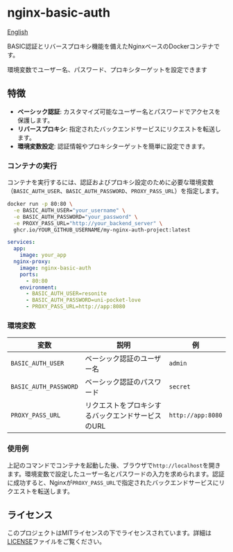 # nginx-basic-auth

[English](./README-en.md)

BASIC認証とリバースプロキシ機能を備えたNginxベースのDockerコンテナです。

環境変数でユーザー名、パスワード、プロキシターゲットを設定できます

## 特徴

- **ベーシック認証**: カスタマイズ可能なユーザー名とパスワードでアクセスを保護します。
- **リバースプロキシ**: 指定されたバックエンドサービスにリクエストを転送します。
- **環境変数設定**: 認証情報やプロキシターゲットを簡単に設定できます。

### コンテナの実行

コンテナを実行するには、認証およびプロキシ設定のために必要な環境変数（`BASIC_AUTH_USER`、`BASIC_AUTH_PASSWORD`、`PROXY_PASS_URL`）を指定します。

```bash
docker run -p 80:80 \
  -e BASIC_AUTH_USER="your_username" \
  -e BASIC_AUTH_PASSWORD="your_password" \
  -e PROXY_PASS_URL="http://your_backend_server" \
  ghcr.io/YOUR_GITHUB_USERNAME/my-nginx-auth-project:latest
```

```yml
services:
  app:
    image: your_app
  nginx-proxy:
    image: nginx-basic-auth
    ports:
      - 80:80
    environment:
      - BASIC_AUTH_USER=resonite
      - BASIC_AUTH_PASSWORD=uni-pocket-love
      - PROXY_PASS_URL=http://app:8080
```

### 環境変数

| 変数                | 説明                                           | 例                           |
|---------------------|----------------------------------------------|------------------------------|
| `BASIC_AUTH_USER`   | ベーシック認証のユーザー名                     | `admin`                      |
| `BASIC_AUTH_PASSWORD` | ベーシック認証のパスワード                      | `secret`                     |
| `PROXY_PASS_URL`    | リクエストをプロキシするバックエンドサービスのURL | `http://app:8080`      |

### 使用例

上記のコマンドでコンテナを起動した後、ブラウザで`http://localhost`を開きます。環境変数で設定したユーザー名とパスワードの入力を求められます。認証に成功すると、Nginxが`PROXY_PASS_URL`で指定されたバックエンドサービスにリクエストを転送します。

## ライセンス

このプロジェクトはMITライセンスの下でライセンスされています。詳細は[LICENSE](LICENSE)ファイルをご覧ください。

